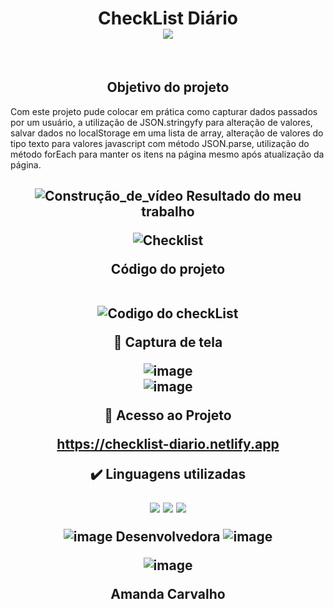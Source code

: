 <h1 align="center">CheckList Diário<br>
<img src="https://img.shields.io/badge/Status-Conclu%C3%ADdo-brightgreen"/>
</h1><br>  

<h2 align="center"> 
    Objetivo do projeto
</h2>

Com este projeto pude colocar em prática como capturar dados passados por um usuário, a utilização de JSON.stringyfy para alteração de valores, salvar dados no localStorage em uma lista de array, alteração de valores do tipo texto para valores javascript com método JSON.parse, utilização do método forEach para manter os itens na página mesmo após atualização da página.

<h2 align="center"> 
    
![Construção_de_vídeo](https://user-images.githubusercontent.com/121901080/216784104-02b7f0a8-2c8d-4442-95da-ee656eceaefe.png)
 Resultado do meu trabalho <br>
 
 ![Checklist](https://user-images.githubusercontent.com/121901080/217132053-53f9f56d-e878-43a0-bc90-73ccf1ef7fb9.gif)

Código do projeto
<br>
<br>

![Codigo do checkList](https://user-images.githubusercontent.com/121901080/217132786-b917c80b-bcd8-4b92-b66d-c15ecbe018a0.gif)

📸 Captura de tela

![image](https://user-images.githubusercontent.com/121901080/217132893-63e12a6f-4e8d-4b86-8571-1fe6984dd3e3.png)
<br>
![image](https://user-images.githubusercontent.com/121901080/217132996-e34d7dea-12b1-4349-a7d7-b3dc082ce398.png)

📁 Acesso ao Projeto <br>

https://checklist-diario.netlify.app

✔️ Linguagens utilizadas
    
<img src="https://img.shields.io/badge/-HTML-critical"/> <img src="https://img.shields.io/badge/-CSS-informational"/> <img src="https://img.shields.io/badge/-JAVASCRIPT-yellow"/>  
    
![image](https://user-images.githubusercontent.com/121901080/216240259-cde3de16-257e-4a33-a83e-b0e20199f706.png)
Desenvolvedora
![image](https://user-images.githubusercontent.com/121901080/216240329-00619566-e448-4b91-bea4-f07035dfb985.png)



![image](https://user-images.githubusercontent.com/121901080/216240914-9c0751b9-409a-46d2-90e3-6b30443ce72b.png)
    
Amanda Carvalho    
